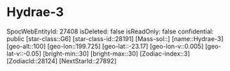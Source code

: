 ﻿---
location: [-23.17,199.725,100]
type: Station
tags:
- astro/Star

---

# Hydrae-3

SpocWebEntityId: 27408
isDeleted: false
isReadOnly: false
confidential: public
[star-class::G6]
[star-class-id::28191]
[Mass-sol::]
[name::Hydrae-3]
[geo-alt::100]
[geo-lon::199.725]
[geo-lat::-23.17]
[geo-lon-v::0.005]
[geo-lat-v::-0.05]
[bright-min::30]
[bright-max::30]
[Zodiac-index::3]
[ZodiacId::28124]
[NextStarId::27892]

